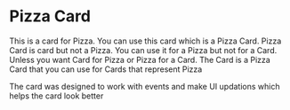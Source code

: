 # Pizza Card

This is a card for Pizza. You can use this card which is a Pizza Card. Pizza Card is card but not a Pizza. You can use it for a Pizza but not for a Card. Unless you want Card for Pizza or Pizza for a Card. The Card is a Pizza Card that you can use for Cards that represent Pizza

The card was designed to work with events and make UI updations which helps the card look better

